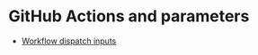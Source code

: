# GitHub Actions and parameters

* [Workflow dispatch inputs](https://docs.github.com/en/actions/using-workflows/workflow-syntax-for-github-actions#onworkflow_dispatchinputs)
